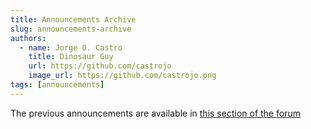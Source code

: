 ```yaml
--- 
title: Announcements Archive
slug: announcements-archive
authors:
  - name: Jorge O. Castro
    title: Dinosaur Guy
    url: https://github.com/castrojo
    image_url: https://github.com/castrojo.png
tags: [announcements]
---
```


The previous announcements are available in [this section of the forum](https://universal-blue.discourse.group/tags/c/bluefin/6/bluefin-news)
